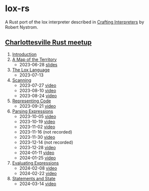 # lox-rs

A Rust port of the lox interpreter described in [Crafting
Interpreters](https://craftinginterpreters.com/) by Robert Nystrom.

## [Charlottesville Rust meetup](https://www.meetup.com/charlottesville-rust-meetup/)

1. [Introduction](https://craftinginterpreters.com/introduction.html)
2. [A Map of the Territory](https://craftinginterpreters.com/a-map-of-the-territory.html)
    - 2023-06-28 [slides](https://github.com/DireLines/lox-rs/blob/main/Crafting%20Interpreters%20in%20Rust.pdf)
3. [The Lox Language](https://craftinginterpreters.com/the-lox-language.html)
    - 2023-07-13
4. [Scanning](https://craftinginterpreters.com/scanning.html)
    - 2023-07-27 [video](https://www.youtube.com/watch?v=O32n1EPnmE4&list=PLeYi2PClG0Iuq_hfaL66V9PfSfG5WicHQ&index=1)
    - 2023-08-10 [video](https://www.youtube.com/watch?v=4Plq9rAF_Fk&list=PLeYi2PClG0Iuq_hfaL66V9PfSfG5WicHQ&index=2)
    - 2023-08-24 [video](https://www.youtube.com/watch?v=rjfGDjLN4sU&list=PLeYi2PClG0Iuq_hfaL66V9PfSfG5WicHQ&index=3)
5. [Representing Code](https://craftinginterpreters.com/representing-code.html)
    - 2023-09-21 [video](https://www.youtube.com/watch?v=hczALGjceAk&list=PLeYi2PClG0Iuq_hfaL66V9PfSfG5WicHQ&index=4)
6. [Parsing Expressions](https://craftinginterpreters.com/parsing-expressions.html)
    - 2023-10-05 [video](https://www.youtube.com/watch?v=zmgJvjUYzok&list=PLeYi2PClG0Iuq_hfaL66V9PfSfG5WicHQ&index=5)
    - 2023-10-19 [video](https://www.youtube.com/watch?v=xQ08gdP7TCM&list=PLeYi2PClG0Iuq_hfaL66V9PfSfG5WicHQ&index=6)
    - 2023-11-02 [video](https://www.youtube.com/watch?v=nMzMOvNKAw8&list=PLeYi2PClG0Iuq_hfaL66V9PfSfG5WicHQ&index=7)
    - 2023-11-16 (not recorded)
    - 2023-11-30 [video](https://www.youtube.com/watch?v=XLWXN_oMV5Y&list=PLeYi2PClG0Iuq_hfaL66V9PfSfG5WicHQ&index=8)
    - 2023-12-14 (not recorded)
    - 2023-12-28 [video](https://www.youtube.com/watch?v=aV3sDT72nHw&list=PLeYi2PClG0Iuq_hfaL66V9PfSfG5WicHQ&index=9)
    - 2024-01-11 [video](https://www.youtube.com/watch?v=Jds8-zvuL-o&list=PLeYi2PClG0Iuq_hfaL66V9PfSfG5WicHQ&index=10)
    - 2024-01-25 [video](https://www.youtube.com/watch?v=qAc_Aa1V-dA&list=PLeYi2PClG0Iuq_hfaL66V9PfSfG5WicHQ&index=11)
7. [Evaluating Expressions](https://craftinginterpreters.com/evaluating-expressions.html)
    - 2024-02-08 [video](https://www.youtube.com/watch?v=wyo6Ak291lQ&list=PLeYi2PClG0Iuq_hfaL66V9PfSfG5WicHQ&index=12)
    - 2024-02-22 [video](https://www.youtube.com/watch?v=SEu7bQN9Txw&list=PLeYi2PClG0Iuq_hfaL66V9PfSfG5WicHQ&index=13)
8. [Statements and State](https://craftinginterpreters.com/statements-and-state.html)
    - 2024-03-14 [video](https://www.youtube.com/watch?v=O74mleTLbQw&list=PLeYi2PClG0Iuq_hfaL66V9PfSfG5WicHQ&index=14)
